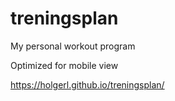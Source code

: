 # treningsplan
My personal workout program

Optimized for mobile view

https://holgerl.github.io/treningsplan/
